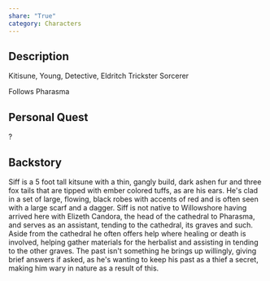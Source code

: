 ```yaml
---
share: "True"
category: Characters
---
```


## Description

Kitisune, Young, Detective, Eldritch Trickster Sorcerer

Follows Pharasma


## Personal Quest

?



## Backstory

Siff is a 5 foot tall kitsune with a thin, gangly build, dark ashen fur and three fox tails that are tipped with ember colored tuffs, as are his ears. He's clad in a set of large, flowing, black robes with accents of red and is often seen with a large scarf and a dagger. Siff is not native to Willowshore having arrived here with Elizeth Candora, the head of the cathedral to Pharasma, and serves as an assistant, tending to the cathedral, its graves and such. Aside from the cathedral he often offers help where healing or death is involved, helping gather materials for the herbalist and assisting in tending to the other graves. The past isn't something he brings up willingly, giving brief answers if asked, as he's wanting to keep his past as a thief a secret, making him wary in nature as a result of this.